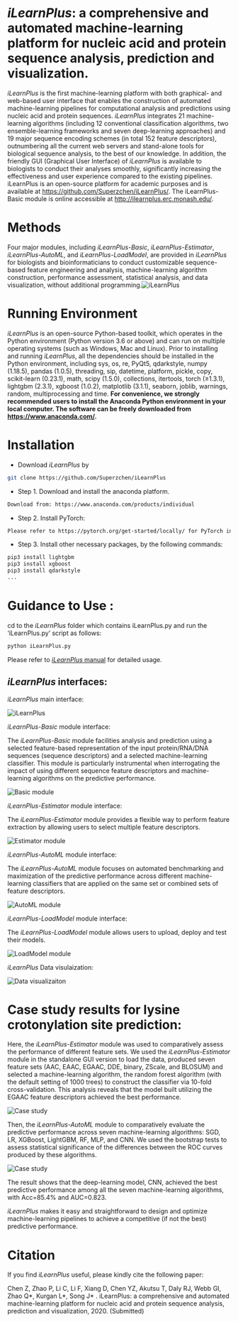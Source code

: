 # *iLearnPlus*: a comprehensive and automated machine-learning platform for nucleic acid and protein sequence analysis, prediction and visualization. 
*iLearnPlus* is the first machine-learning platform with both graphical- and web-based user interface that enables the construction of automated machine-learning pipelines for computational analysis and predictions using nucleic acid and protein sequences. *iLearnPlus* integrates 21 machine-learning algorithms (including 12 conventional classification algorithms, two ensemble-learning frameworks and seven deep-learning approaches) and 19 major sequence encoding schemes (in total 152 feature descriptors), outnumbering all the current web servers and stand-alone tools for biological sequence analysis, to the best of our knowledge. In addition, the friendly GUI (Graphical User Interface) of *iLearnPlus* is available to biologists to conduct their analyses smoothly, significantly increasing the effectiveness and user experience compared to the existing pipelines. iLearnPlus is an open-source platform for academic purposes and is available at https://github.com/Superzchen/iLearnPlus/. The iLearnPlus-Basic module is online accessible at http://ilearnplus.erc.monash.edu/.

# Methods
Four major modules, including *iLearnPlus-Basic*, *iLearnPlus-Estimator*, *iLearnPlus-AutoML*, and *iLearnPlus-LoadModel*, are provided in *iLearnPlus* for biologists and bioinformaticians to conduct customizable sequence-based feature engineering and analysis, machine-learning algorithm construction, performance assessment, statistical analysis, and data visualization, without additional programming.![iLearnPlus](https://github.com/Superzchen/iLearnPlus/blob/main/images/Architecture.png )

# Running Environment
  *iLearnPlus* is an open-source Python-based toolkit, which operates in the Python environment (Python version 3.6 or above) and can run on multiple operating systems (such as Windows, Mac and Linux). Prior to installing and running *iLearnPlus*, all the dependencies should be installed in the Python environment, including sys, os, re, PyQt5, qdarkstyle, numpy (1.18.5), pandas (1.0.5), threading, sip, datetime, platform, pickle, copy, scikit-learn (0.23.1), math, scipy (1.5.0), collections, itertools, torch (≥1.3.1), lightgbm (2.3.1), xgboost (1.0.2), matplotlib (3.1.1), seaborn,  joblib, warnings, random, multiprocessing and time. **For convenience, we strongly recommended users to install the Anaconda Python environment in your local computer. The software can be freely downloaded from https://www.anaconda.com/.**
  
# Installation
  
  - Download *iLearnPlus* by 
  ```sh
  git clone https://github.com/Superzchen/iLearnPlus
  ```


  - Step 1. Download and install the anaconda platform.
  ```sh  
  Download from: https://www.anaconda.com/products/individual
  ```
  
  - Step 2. Install PyTorch:
  ```sh  
  Please refer to https://pytorch.org/get-started/locally/ for PyTorch installation.
  ```
  
  - Step 3. Install other necessary packages, by the following commands:
  ```sh
  pip3 install lightgbm
  pip3 install xgboost
  pip3 install qdarkstyle
  ...
  ```



# Guidance to Use :
cd to the *iLearnPlus* folder which contains iLearnPlus.py and run the ‘iLearnPlus.py’ script as follows:
```sh
python iLearnPlus.py
```
  
Please refer to [*iLearnPlus* manual](https://github.com/Superzchen/iLearnPlus/blob/main/docs/iLearnPlus_manual.pdf ) for detailed usage.
  
## *iLearnPlus* interfaces:

*iLearnPlus* main interface:
  
![iLearnPlus](https://github.com/Superzchen/iLearnPlus/blob/main/images/iLearnPlus.png )

*iLearnPlus-Basic* module interface:
  
The *iLearnPlus-Basic* module facilities analysis and prediction using a selected feature-based representation of the input protein/RNA/DNA sequences (sequence descriptors) and a selected machine-learning classifier. This module is particularly instrumental when interrogating the impact of using different sequence feature descriptors and machine-learning algorithms on the predictive performance.
  
![Basic module](https://github.com/Superzchen/iLearnPlus/blob/main/images/Basic.png )

*iLearnPlus-Estimator* module interface:
  
The *iLearnPlus-Estimator* module provides a flexible way to perform feature extraction by allowing users to select multiple feature descriptors. 
  
![Estimator module](https://github.com/Superzchen/iLearnPlus/blob/main/images/Estimator.png )

*iLearnPlus-AutoML* module interface:
  
The *iLearnPlus-AutoML* module focuses on automated benchmarking and maximization of the predictive performance across different machine-learning classifiers that are applied on the same set or combined sets of feature descriptors.
  
![AutoML module](https://github.com/Superzchen/iLearnPlus/blob/main/images/AutoML.png )

*iLearnPlus-LoadModel* module interface:
  
The *iLearnPlus-LoadModel* module allows users to upload, deploy and test their models.
  
![LoadModel module](https://github.com/Superzchen/iLearnPlus/blob/main/images/LoadModel.png )

*iLearnPlus* Data visulaization:
  
![Data visualizaiton](https://github.com/Superzchen/iLearnPlus/blob/main/images/DataVisualization.png)

# Case study results for lysine crotonylation site prediction:
Here, the *iLearnPlus-Estimator* module was used to comparatively assess the performance of different feature sets. We used the *iLearnPlus-Estimator* module in the standalone GUI version to load the data, produced seven feature sets (AAC, EAAC, EGAAC, DDE, binary, ZScale, and BLOSUM) and selected a machine-learning algorithm, the random forest algorithm (with the default setting of 1000 trees) to construct the classifier via 10-fold cross-validation. This analysis reveals that the model built utilizing the EGAAC feature descriptors achieved the best performance. 
  
![Case study](https://github.com/Superzchen/iLearnPlus/blob/main/images/Case_1.png)
  
Then, the *iLearnPlus-AutoML* module to comparatively evaluate the predictive performance across seven machine-learning algorithms: SGD, LR, XGBoost, LightGBM, RF, MLP, and CNN. We used the bootstrap tests to assess statistical significance of the differences between the ROC curves produced by these algorithms.
  
![Case study](https://github.com/Superzchen/iLearnPlus/blob/main/images/Case_2.png)
  
The result shows that the deep-learning model, CNN, achieved the best predictive performance among all the seven machine-learning algorithms, with Acc=85.4% and AUC=0.823.
  
*iLearnPlus* makes it easy and straightforward to design and optimize machine-learning pipelines to achieve a competitive (if not the best) predictive performance. 
  
# Citation
If you find *iLearnPlus* useful, please kindly cite the following paper:
  
Chen Z, Zhao P, Li C, Li F, Xiang D, Chen YZ, Akutsu T, Daly RJ, Webb GI, Zhao Q*, Kurgan L*, Song J* . iLearnPlus: a comprehensive and automated machine-learning platform for nucleic acid and protein sequence analysis, prediction and visualization, 2020. (Submitted)